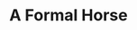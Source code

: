---
title: "A Formal Horse"
summary: "Prog rock band based in Southampton, UK."
slug: "a-formal-horse"
image: "a-formal-horse.jpg"
apple_music_artist_url: "https://music.apple.com/gb/artist/a-formal-horse/991059183"
wikipedia_url: "none"
---